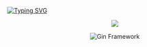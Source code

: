 [![Typing SVG](https://readme-typing-svg.herokuapp.com/?color=FF0000&size=35&center=true&vCenter=true&width=1000&lines=OPA,+Bem+vindo+ao+meu+github;Eu+sou+o+Gustavo;:%29)](https://git.io/typing-svg)

<p align="center">
  <a href="https://skillicons.dev">
    <img src="https://skillicons.dev/icons?i=java,go,postgres,redis,mongodb,docker,spring" />
  </a>
</p>

<p align="center">
  <img src="https://img.shields.io/badge/gin%20framework-blue?logo=go&logoColor=white" alt="Gin Framework" />
</p>


         
